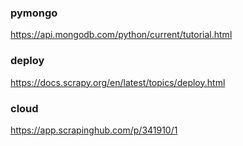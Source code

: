 
### pymongo
https://api.mongodb.com/python/current/tutorial.html

### deploy 
https://docs.scrapy.org/en/latest/topics/deploy.html

### cloud
https://app.scrapinghub.com/p/341910/1